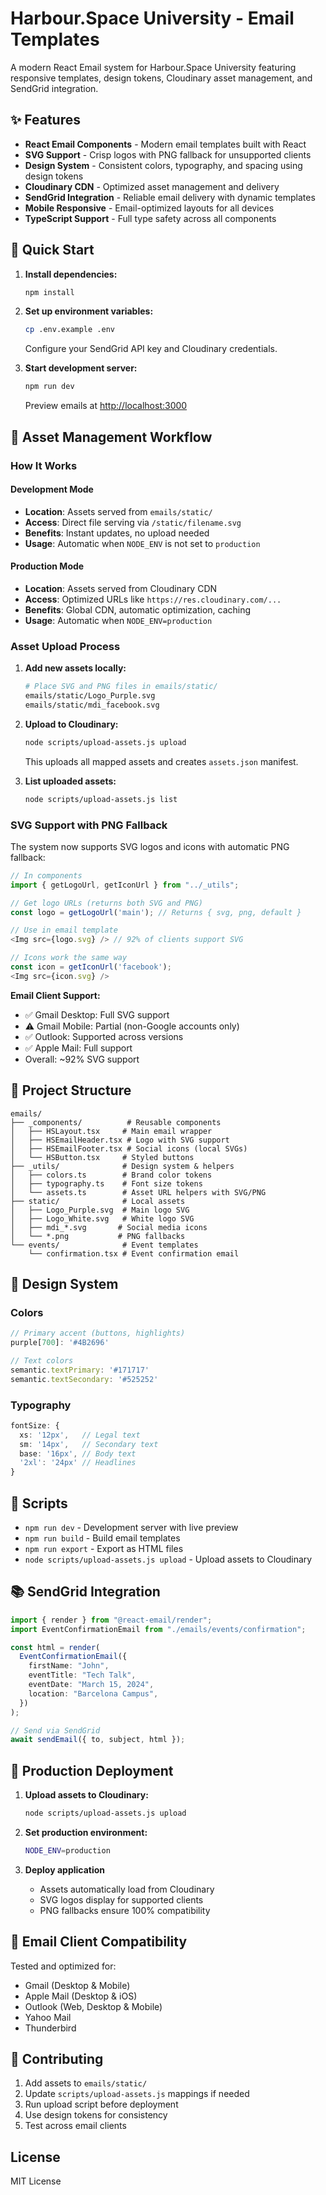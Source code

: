 # Harbour.Space University - Email Templates

A modern React Email system for Harbour.Space University featuring responsive templates, design tokens, Cloudinary asset management, and SendGrid integration.

## ✨ Features

- **React Email Components** - Modern email templates built with React
- **SVG Support** - Crisp logos with PNG fallback for unsupported clients
- **Design System** - Consistent colors, typography, and spacing using design tokens
- **Cloudinary CDN** - Optimized asset management and delivery
- **SendGrid Integration** - Reliable email delivery with dynamic templates
- **Mobile Responsive** - Email-optimized layouts for all devices
- **TypeScript Support** - Full type safety across all components

## 🚀 Quick Start

1. **Install dependencies:**

   ```bash
   npm install
   ```

2. **Set up environment variables:**

   ```bash
   cp .env.example .env
   ```

   Configure your SendGrid API key and Cloudinary credentials.

3. **Start development server:**
   ```bash
   npm run dev
   ```
   Preview emails at [http://localhost:3000](http://localhost:3000)

## 📧 Asset Management Workflow

### How It Works

#### Development Mode

- **Location**: Assets served from `emails/static/`
- **Access**: Direct file serving via `/static/filename.svg`
- **Benefits**: Instant updates, no upload needed
- **Usage**: Automatic when `NODE_ENV` is not set to `production`

#### Production Mode

- **Location**: Assets served from Cloudinary CDN
- **Access**: Optimized URLs like `https://res.cloudinary.com/...`
- **Benefits**: Global CDN, automatic optimization, caching
- **Usage**: Automatic when `NODE_ENV=production`

### Asset Upload Process

1. **Add new assets locally:**

   ```bash
   # Place SVG and PNG files in emails/static/
   emails/static/Logo_Purple.svg
   emails/static/mdi_facebook.svg
   ```

2. **Upload to Cloudinary:**

   ```bash
   node scripts/upload-assets.js upload
   ```

   This uploads all mapped assets and creates `assets.json` manifest.

3. **List uploaded assets:**
   ```bash
   node scripts/upload-assets.js list
   ```

### SVG Support with PNG Fallback

The system now supports SVG logos and icons with automatic PNG fallback:

```typescript
// In components
import { getLogoUrl, getIconUrl } from "../_utils";

// Get logo URLs (returns both SVG and PNG)
const logo = getLogoUrl('main'); // Returns { svg, png, default }

// Use in email template
<Img src={logo.svg} /> // 92% of clients support SVG

// Icons work the same way
const icon = getIconUrl('facebook');
<Img src={icon.svg} />
```

**Email Client Support:**

- ✅ Gmail Desktop: Full SVG support
- ⚠️ Gmail Mobile: Partial (non-Google accounts only)
- ✅ Outlook: Supported across versions
- ✅ Apple Mail: Full support
- Overall: ~92% SVG support

## 📁 Project Structure

```
emails/
├── _components/          # Reusable components
│   ├── HSLayout.tsx     # Main email wrapper
│   ├── HSEmailHeader.tsx # Logo with SVG support
│   ├── HSEmailFooter.tsx # Social icons (local SVGs)
│   └── HSButton.tsx     # Styled buttons
├── _utils/              # Design system & helpers
│   ├── colors.ts        # Brand color tokens
│   ├── typography.ts    # Font size tokens
│   └── assets.ts        # Asset URL helpers with SVG/PNG
├── static/              # Local assets
│   ├── Logo_Purple.svg  # Main logo SVG
│   ├── Logo_White.svg   # White logo SVG
│   ├── mdi_*.svg       # Social media icons
│   └── *.png           # PNG fallbacks
└── events/              # Event templates
    └── confirmation.tsx # Event confirmation email
```

## 🎨 Design System

### Colors

```typescript
// Primary accent (buttons, highlights)
purple[700]: '#4B2696'

// Text colors
semantic.textPrimary: '#171717'
semantic.textSecondary: '#525252'
```

### Typography

```typescript
fontSize: {
  xs: '12px',   // Legal text
  sm: '14px',   // Secondary text
  base: '16px', // Body text
  '2xl': '24px' // Headlines
}
```

## 🔧 Scripts

- `npm run dev` - Development server with live preview
- `npm run build` - Build email templates
- `npm run export` - Export as HTML files
- `node scripts/upload-assets.js upload` - Upload assets to Cloudinary

## 📚 SendGrid Integration

```typescript
import { render } from "@react-email/render";
import EventConfirmationEmail from "./emails/events/confirmation";

const html = render(
  EventConfirmationEmail({
    firstName: "John",
    eventTitle: "Tech Talk",
    eventDate: "March 15, 2024",
    location: "Barcelona Campus",
  })
);

// Send via SendGrid
await sendEmail({ to, subject, html });
```

## 🚀 Production Deployment

1. **Upload assets to Cloudinary:**

   ```bash
   node scripts/upload-assets.js upload
   ```

2. **Set production environment:**

   ```bash
   NODE_ENV=production
   ```

3. **Deploy application**
   - Assets automatically load from Cloudinary
   - SVG logos display for supported clients
   - PNG fallbacks ensure 100% compatibility

## 📧 Email Client Compatibility

Tested and optimized for:

- Gmail (Desktop & Mobile)
- Apple Mail (Desktop & iOS)
- Outlook (Web, Desktop & Mobile)
- Yahoo Mail
- Thunderbird

## 🤝 Contributing

1. Add assets to `emails/static/`
2. Update `scripts/upload-assets.js` mappings if needed
3. Run upload script before deployment
4. Use design tokens for consistency
5. Test across email clients

## License

MIT License
